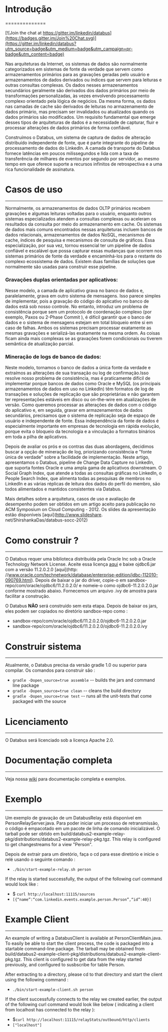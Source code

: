 # Introdução
==============

[![Join the chat at https://gitter.im/linkedin/databus](https://badges.gitter.im/Join%20Chat.svg)](https://gitter.im/linkedin/databus?utm_source=badge&utm_medium=badge&utm_campaign=pr-badge&utm_content=badge)

Nas arquiteturas da Internet, os sistemas de dados são normalmente categorizados em sistemas de fonte da verdade que servem como armazenamentos primários para as gravações geradas pelo usuário e armazenamentos de dados derivados ou índices que servem para leituras e outras consultas complexas. Os dados nesses armazenamentos secundários geralmente são derivados dos dados primários por meio de transformações personalizadas, às vezes envolvendo processamento complexo orientado pela lógica de negócios. Da mesma forma, os dados nas camadas de cache são derivados de leituras no armazenamento de dados primário, mas precisam ser invalidados ou atualizados quando os dados primários são modificados. Um requisito fundamental que emerge desses tipos de arquiteturas de dados é a necessidade de capturar, fluir e processar alterações de dados primários de forma confiável.

Construímos o Databus, um sistema de captura de dados de alteração distribuído independente de fonte, que é parte integrante do pipeline de processamento de dados do LinkedIn. A camada de transporte do Databus fornece latências em poucos milissegundos e lida com a taxa de transferência de milhares de eventos por segundo por servidor, ao mesmo tempo em que oferece suporte a recursos infinitos de retrospectiva e a uma rica funcionalidade de assinatura.

# Casos de uso
*****
Normalmente, os armazenamentos de dados OLTP primários recebem gravações e algumas leituras voltadas para o usuário, enquanto outros sistemas especializados atendem a consultas complexas ou aceleram os resultados da consulta por meio do armazenamento em cache. Os sistemas de dados mais comuns encontrados nessas arquiteturas incluem bancos de dados relacionais, armazenamentos de dados NoSQL, mecanismos de cache, índices de pesquisa e mecanismos de consulta de gráficos. Essa especialização, por sua vez, tornou essencial ter um pipeline de dados confiável e escalável que possa capturar essas mudanças que ocorrem nos sistemas primários de fonte da verdade e encaminhá-los para o restante do complexo ecossistema de dados. Existem duas famílias de soluções que normalmente são usadas para construir esse pipeline.

### Gravações duplas orientadas por aplicativos:
Nesse modelo, a camada de aplicativo grava no banco de dados e, paralelamente, grava em outro sistema de mensagens. Isso parece simples de implementar, pois a gravação do código do aplicativo no banco de dados está sob nosso controle. No entanto, introduz um problema de consistência porque sem um protocolo de coordenação complexo (por exemplo, Paxos ou 2-Phase Commit ), é difícil garantir que o banco de dados e o sistema de mensagens estejam em total bloqueio entre si em caso de falhas. Ambos os sistemas precisam processar exatamente as mesmas gravações e serializá-las exatamente na mesma ordem. As coisas ficam ainda mais complexas se as gravações forem condicionais ou tiverem semântica de atualização parcial.

### Mineração de logs de banco de dados: 
Neste modelo, tornamos o banco de dados a única fonte da verdade e extraímos as alterações de sua transação ou log de confirmação.Isso resolve nosso problema de consistência, mas é praticamente difícil de implementar porque bancos de dados como Oracle e MySQL (os principais armazenamentos de dados em uso no LinkedIn) têm formatos de log de transações e soluções de replicação que são proprietárias e não garantem ter
representações estáveis em disco ou on-the-wire em atualizações de versão. Como queremos processar as alterações de dados com o código do aplicativo e, em seguida, gravar em armazenamentos de dados secundários, precisamos que o sistema de replicação seja de espaço de usuário e independente de fonte. Essa independência da fonte de dados é especialmente importante em empresas de tecnologia em rápida evolução, porque evita o bloqueio da tecnologia e a vinculação a formatos binários em toda a pilha de aplicativos.

Depois de avaliar os prós e os contras das duas abordagens, decidimos buscar a opção de mineração de log, priorizando consistência e "fonte única de verdade" sobre a facilidade de implementação. Neste artigo, apresentamos o Databus, pipeline de Change Data Capture no LinkedIn, que suporta fontes Oracle e uma ampla gama de aplicativos downstream. O Social Graph Index, que atende a todas as consultas gráficas no LinkedIn, o People Search Index, que alimenta todas as pesquisas de membros no LinkedIn e as várias réplicas de leitura dos dados do perfil do membro, são todos alimentados e mantidos consistentes via Databus.

Mais detalhes sobre a arquitetura, casos de uso e avaliação de desempenho podem ser obtidos em um artigo aceito para publicação no ACM Symposium on Cloud Computing - 2012. Os slides da apresentação estão disponíveis [aqui](http://www.slideshare. net/ShirshankaDas/databus-socc-2012)

# Como construir ?
*****
O Databus requer uma biblioteca distribuída pela Oracle Inc sob a Oracle Technology Network License. Aceite essa licença [aqui](http://www.oracle.com/technetwork/licenses/distribution-license-152002.html) e baixe ojdbc6.jar com a versão 11.2.0.2.0 [aqui](http: //www.oracle.com/technetwork/database/enterprise-edition/jdbc-112010-090769.html). Depois de baixar o jar do driver, copie-o em sandbox-repo/com/oracle/ojdbc6/11.2.0.2.0/ e nomeie-o como ojdbc6-11.2.0.2.0.jar conforme mostrado abaixo. Fornecemos um arquivo .ivy de amostra para facilitar a construção.

O Databus **NÃO** será construído sem esta etapa. Depois de baixar os jars, eles podem ser copiados no diretório sandbox-repo como :
* sandbox-repo/com/oracle/ojdbc6/11.2.0.2.0/ojdbc6-11.2.0.2.0.jar
* sandbox-repo/com/oracle/ojdbc6/11.2.0.2.0/ojdbc6-11.2.0.2.0.ivy

# Construir sistema
*****
Atualmente, o Databus precisa da versão gradle 1.0 ou superior para compilar. Os comandos para construir são :
* `gradle -Dopen_source=true assemble` -- builds the jars and command line package
* `gradle -Dopen_source=true clean`    -- cleans the build directory
* `gradle -Dopen_source=true test`     -- runs all the unit-tests that come packaged with the source

# Licenciamento
*****
O Databus será licenciado sob a licença Apache 2.0.

# Documentação completa
*****
Veja nossa [wiki](https://github.com/linkedin/databus/wiki) para documentação completa e exemplos.

# Exemplo
*****
Um exemplo de gravação de um DatabusRelay está disponível em PersonRelayServer.java. Para poder iniciar um processo de retransmissão, o código é empacotado em um pacote de linha de comando inicializável. O tarball pode ser obtido em build/databus2-example-relay-pkg/distributions/databus2-example-relay-pkg.tgz. This relay is configured to get changestreams for a view "Person".

Depois de extrair para um diretório, faça o cd para esse diretório e inicie o relé usando o seguinte comando :
* `./bin/start-example-relay.sh person`

If the relay is started successfully, the output of the following curl command would look like :
* $ `curl http://localhost:11115/sources`
* `[{“name”:“com.linkedin.events.example.person.Person”,“id”:40}]`

# Example Client
*****
An example of writing a DatabusClient is available at PersonClientMain.java. To easily be able to start the client process, the code is packaged into a startable command-line package. The tarball may be obtained from build/databus2-example-client-pkg/distributions/databus2-example-client-pkg.tgz. This client is configured to get data from the relay started previously, and configured to susbscribe for table Person.

After extracting to a directory, please cd to that directory and start the client using the following command :
* `./bin/start-example-client.sh person`

If the client successfully connects to the relay we created earlier, the output of the following curl command would look like below ( indicating a client from localhost has connected to the relay ):
* $`curl http://localhost:11115/relayStats/outbound/http/clients`
* `["localhost"]`
